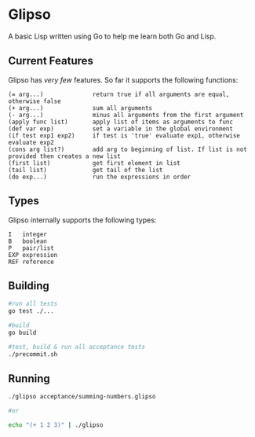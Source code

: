 # Glipso

A basic Lisp written using Go to help me learn both Go and Lisp.

## Current Features

Glipso has *very few* features. So far it supports the following functions:

```
(= arg...)              return true if all arguments are equal, otherwise false
(+ arg...)              sum all arguments
(- arg...)              minus all arguments from the first argument
(apply func list)       apply list of items as arguments to func
(def var exp)           set a variable in the global environment
(if test exp1 exp2)     if test is 'true' evaluate exp1, otherwise evaluate exp2
(cons arg list?)        add arg to beginning of list. If list is not provided then creates a new list
(first list)            get first element in list
(tail list)             get tail of the list
(do exp...)             run the expressions in order
```

## Types

Glipso internally supports the following types:
```
I   integer
B   boolean
P   pair/list
EXP expression
REF reference
```

## Building
```bash
#run all tests
go test ./...

#build
go build

#test, build & run all acceptance tests
./precommit.sh
```

## Running
```bash
./glipso acceptance/summing-numbers.glipso

#or

echo "(+ 1 2 3)" | ./glipso
```
